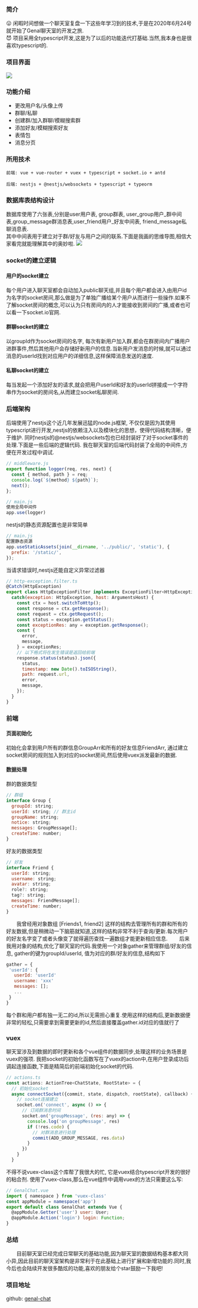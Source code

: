 ### 简介
😛 闲暇时间想做一个聊天室复盘一下这些年学习到的技术,于是在2020年6月24号就开始了Genal聊天室的开发之旅.<br>
😈 项目采用全typescript开发,这是为了以后的功能迭代打基础.当然,我本身也是很喜欢typescript的.

### 项目界面
![](./genal.gif)

### 功能介绍
- 更改用户名/头像上传
- 群聊/私聊
- 创建群/加入群聊/模糊搜索群
- 添加好友/模糊搜索好友
- 表情包
- 消息分页

### 所用技术
```
前端: vue + vue-router + vuex + typescript + socket.io + antd

后端: nestjs + @nestjs/websockets + typescript + typeorm
```

### 数据库表结构设计
数据库使用了六张表,分别是user用户表, group群表, user_group用户_群中间表,group_message群消息表,user_friend用户_好友中间表, friend_message私聊消息表.<br>
其中中间表用于建立对于群/好友与用户之间的联系.下面是我画的思维导图,相信大家看完就能理解其中的奥妙啦.
![](./database.png)


### socket的建立逻辑
#### 用户的socket建立
每个用户进入聊天室都会自动加入public聊天组,并且每个用户都会进入由用户id为名字的socket房间,那么做是为了单独广播给某个用户从而进行一些操作.如果不了解socket房间的概念,可以认为只有房间内的人才能接收到房间的广播,或者也可以看一下socket.io官网.

#### 群聊socket的建立
以groupId作为socket房间的名字, 每次有新用户加入群,都会在群房间内广播用户进群事件,然后其他用户会存储好新用户的信息.当新用户发消息的时候,就可以通过消息的userId找到对应用户的详细信息,这样保障消息发送的速度.

#### 私聊socket的建立
每当发起一个添加好友的请求,就会把用户userId和好友的userId拼接成一个字符串作为socket的房间名,从而建立socket私聊房间.

### 后端架构
后端使用了nestjs这个近几年发展迅猛的node.js框架, 不仅仅是因为其使用typescript进行开发,nestjs的依赖注入以及模块化的思想，使得代码结构清晰，便于维护. 同时nestjs的@nestjs/websockets包也已经封装好了对于socket事件的处理.下面是一些后端的逻辑代码.
我在聊天室的后端代码封装了全局的中间件,方便在开发过程中调试.
```js
// middleware.js
export function logger(req, res, next) {
  const { method, path } = req;
  console.log(`${method} ${path}`);
  next();
};

// main.js 
使用全局中间件
app.use(logger)
```
nestjs的静态资源配置也是非常简单
```js
// main.js
配置静态资源
app.useStaticAssets(join(__dirname, '../public/', 'static'), {
  prefix: '/static/', 
});
```
当请求错误时,nestjs还能自定义异常过滤器
```js
// http-exception.filter.ts
@Catch(HttpException)
export class HttpExceptionFilter implements ExceptionFilter<HttpException> {
  catch(exception: HttpException, host: ArgumentsHost) {
    const ctx = host.switchToHttp();
    const response = ctx.getResponse();
    const request = ctx.getRequest();
    const status = exception.getStatus();
    const exceptionRes: any = exception.getResponse();
    const {
      error,
      message,
    } = exceptionRes;
    // 以下格式将在发生错误是返回给前端
    response.status(status).json({
      status,
      timestamp: new Date().toISOString(),
      path: request.url,
      error,
      message,
    });
  }
}
```

### 前端
#### 页面初始化
初始化会拿到用户所有的群信息GroupArr和所有的好友信息FriendArr, 通过建立socket房间的规则加入到对应的socket房间,然后使用vuex派发最新的数据.
#### 数据处理
群的数据类型
```js
// 群组
interface Group {
  groupId: string;
  userId: string; // 群主id
  groupName: string;
  notice: string;
  messages: GroupMessage[];
  createTime: number;
}
```
好友的数据类型
```js
// 好友
interface Friend {
  userId: string;
  username: string;
  avatar: string;
  role?: string;
  tag?: string;
  messages: FriendMessage[];
  createTime: number;
}
```
&emsp;&emsp;我曾经用对象数组 [Friends1, friend2] 这样的结构去管理所有的群和所有的好友数据,但是稍微动一下脑筋就知道,这样的结构非常不利于查询/更新.每次用户的好友名字变了或者头像变了就得遍历查找一遍数组才能更新相应信息. 
&emsp;&emsp;后来我用对象的结构,优化了聊天室的代码.我使用一个对象gather来管理群组/好友的信息, gather的键为groupId/userId, 值为对应的群/好友的信息,结构如下
```js
gather = {
 'userId': {
   userId: 'userId'
   username: 'xxx'
   messages: [];
   ...
 }
}
```
每个群和用户都有独一无二的id,所以无需担心重复.使用这样的结构后,更新数据便非常的轻松,只需要拿到需要更新的id,然后直接覆盖gather.id对应的值就行了

### vuex
聊天室涉及到数据的即时更新和各个vue组件的数据同步,处理这样的业务场景是vuex的强项. 我把socket的初始化函数写在了vuex的action中,在用户登录成功后调起连接函数,下面是精简后的前端初始化socket的代码.
```js
// actions.ts
const actions: ActionTree<ChatState, RootState> = {
  // 初始化socket
  async connectSocket({commit, state, dispatch, rootState}, callback) {
    // socket连接建立
    socket.on('connect', async () => {
      // 订阅群消息时间
      socket.on('groupMessage', (res: any) => {
        console.log('on groupMessage', res)
        if (!res.code) {
          // 对群消息进行处理
          commit(ADD_GROUP_MESSAGE, res.data)
        }
      })
    }
  }
```
不得不说vuex-class这个库帮了我很大的忙, 它是vuex结合typescript开发的很好的粘合剂.
使用了vuex-class,那么在vue组件中调用vuex的方法只需要这么写:
```js
// GenalChat.vue
import { namespace } from 'vuex-class'
const appModule = namespace('app')
export default class GenalChat extends Vue {
  @appModule.Getter('user') user: User;
  @appModule.Action('login') login: Function;
}
```
### 总结
&emsp;&emsp;目前聊天室已经完成日常聊天的基础功能,因为聊天室的数据结构基本都大同小异,因此目前的聊天室架构是非常利于在此基础上进行扩展和新增功能的.同时,我今后也会陆续开发很多酷炫的功能,喜欢的朋友给个star鼓励一下我吧!

### 项目地址
github: [genal-chat](https://github.com/genaller/genal-chat)







